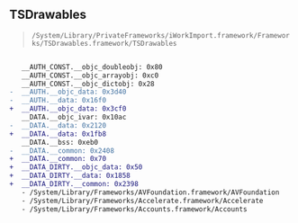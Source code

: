## TSDrawables

> `/System/Library/PrivateFrameworks/iWorkImport.framework/Frameworks/TSDrawables.framework/TSDrawables`

```diff

   __AUTH_CONST.__objc_doubleobj: 0x80
   __AUTH_CONST.__objc_arrayobj: 0xc0
   __AUTH_CONST.__objc_dictobj: 0x28
-  __AUTH.__objc_data: 0x3d40
-  __AUTH.__data: 0x16f0
+  __AUTH.__objc_data: 0x3cf0
   __DATA.__objc_ivar: 0x10ac
-  __DATA.__data: 0x2120
+  __DATA.__data: 0x1fb8
   __DATA.__bss: 0xeb0
-  __DATA.__common: 0x2408
+  __DATA.__common: 0x70
+  __DATA_DIRTY.__objc_data: 0x50
+  __DATA_DIRTY.__data: 0x1858
+  __DATA_DIRTY.__common: 0x2398
   - /System/Library/Frameworks/AVFoundation.framework/AVFoundation
   - /System/Library/Frameworks/Accelerate.framework/Accelerate
   - /System/Library/Frameworks/Accounts.framework/Accounts

```
